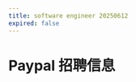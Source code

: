 ```yaml
---
title: software engineer 20250612
expired: false
---
```


# Paypal 招聘信息

<JobPostingTable job-posting-json-path="paypal/data/software-engineer-20250612.json" />
